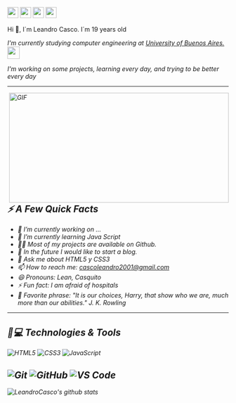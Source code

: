 <p><a href="https://twitter.com/LeanCasco2001"><img src="https://img.shields.io/badge/twitter-%231DA1F2.svg?&style=for-the-badge&logo=twitter&logoColor=white" height=25></a> <a href="https://www.linkedin.com/in/leandrocasco/"><img src="https://img.shields.io/badge/linkedin-%230077B5.svg?&style=for-the-badge&logo=linkedin&logoColor=white" height=25></a> <a href="https://medium.com/@cascoleandro2001"><img src="https://img.shields.io/badge/medium-%2312100E.svg?&style=for-the-badge&logo=medium&logoColor=white" height=25></a> <a href="https://dev.to/leancasco2001"><img src="https://img.shields.io/badge/DEV.TO-%230A0A0A.svg?&style=for-the-badge&logo=dev-dot-to&logoColor=white" height=25></a></p>

Hi 👋, I´m Leandro Casco. I´m 19 years old
<p><em>I'm currently studying computer engineering at <a href="http://www.uba.ar/">University of Buenos Aires.
</a><img src="https://media.giphy.com/media/pOZhmE42D1WrCWATLK/giphy.gif" width="28"></p>
I'm working on some projects, learning every day, and trying to be better every day



--------------------------------------------------------------------------------------------------------------------------------------------------------------------------------

  <img align="right" alt="GIF" src="https://github.com/abhisheknaiidu/abhisheknaiidu/blob/master/code.gif?raw=true" width="500" height="250" />

<h2>⚡️ A Few Quick Facts</h2>

- 🔭 I’m currently working on ...
- 🌱 I’m currently learning Java Script
- 👨‍💻 Most of my projects are available on Github.
- 📝 In the future I would like to start a blog.
- 💬 Ask me about HTML5 y CSS3
- 📫 How to reach me: cascoleandro2001@gmail.com
- 😄 Pronouns: Lean, Casquito
- ⚡ Fun fact: I am afraid of hospitals
- 📜 Favorite phrase: "It is our choices, Harry, that show who we are, much more than our abilities." J. K. Rowling

--------------------------------------------------------------------------------------------------------------------------------------------------------------------------------
## 🚀💻 Technologies & Tools

![HTML5](https://img.shields.io/badge/-HTML5-E34F26?style=flat-square&logo=html5&logoColor=white)
![CSS3](https://img.shields.io/badge/-CSS3-1572B6?style=flat-square&logo=css3)
![JavaScript](https://img.shields.io/badge/-JavaScript-black?style=flat-square&logo=javascript)

![Git](https://img.shields.io/badge/-Git-black?style=flat-square&logo=git)
![GitHub](https://img.shields.io/badge/-GitHub-181717?style=flat-square&logo=github)
![VS Code](https://img.shields.io/badge/-VS%20Code-007ACC?style=flat-square&logo=visual-studio-code)
--------------------------------------------------------------------------------------------------------------------------------------------------------------------------------

![LeandroCasco's github stats](https://github-readme-stats.vercel.app/api?username=LeandroCasco&show_icons=true&theme=vision-friendly-dark)
